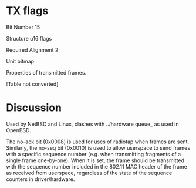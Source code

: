 TX flags
========

Bit Number 15

Structure u16 flags

Required Alignment 2

Unit bitmap

Properties of transmitted frames.

\[Table not converted\]

Discussion
==========

Used by NetBSD and Linux, clashes with ../hardware queue\_ as used in
OpenBSD.

The no-ack bit (0x0008) is used for uses of radiotap when frames are
sent. Similarly, the no-seq bit (0x0010) is used to allow userspace to
send frames with a specific sequence number (e.g. when transmitting
fragments of a single frame one-by-one). When it is set, the frame
should be transmitted with the sequence number included in the 802.11
MAC header of the frame as received from userspace, regardless of the
state of the sequence counters in driver/hardware.
